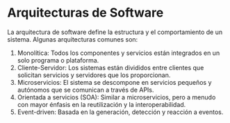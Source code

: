 # Arquitecturas de Software
La arquitectura de software define la estructura y el comportamiento de un sistema. Algunas arquitecturas comunes son:

1. Monolítica: Todos los componentes y servicios están integrados en un solo programa o plataforma.
2. Cliente-Servidor: Los sistemas están divididos entre clientes que solicitan servicios y servidores que los proporcionan.
3. Microservicios: El sistema se descompone en servicios pequeños y autónomos que se comunican a través de APIs.
4. Orientada a servicios (SOA): Similar a microservicios, pero a menudo con mayor énfasis en la reutilización y la interoperabilidad.
5. Event-driven: Basada en la generación, detección y reacción a eventos.